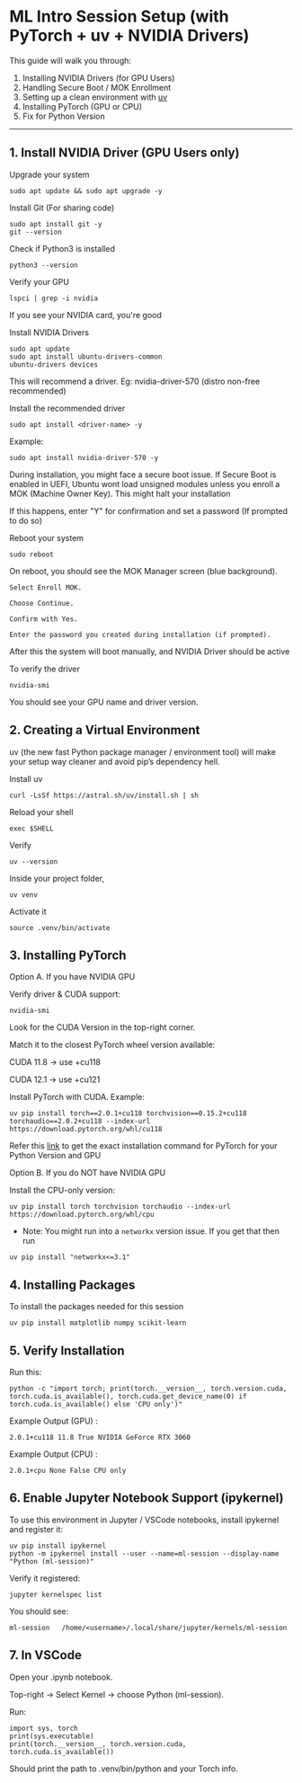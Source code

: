# ML Intro Session Setup (with PyTorch + uv + NVIDIA Drivers)

This guide will walk you through:

1. Installing NVIDIA Drivers (for GPU Users)
2. Handling Secure Boot / MOK Enrollment
3. Setting up a clean environment with [uv](https://github.com/astral-sh/uv)
4. Installing PyTorch (GPU or CPU)
5. Fix for Python Version

---

## 1. Install NVIDIA Driver (GPU Users only)
Upgrade your system

```
sudo apt update && sudo apt upgrade -y
```

Install Git (For sharing code)

```
sudo apt install git -y
git --version
```

Check if Python3 is installed

```
python3 --version
```

Verify your GPU

```
lspci | grep -i nvidia
```
If you see your NVIDIA card, you're good

Install NVIDIA Drivers

```
sudo apt update
sudo apt install ubuntu-drivers-common
ubuntu-drivers devices
```

This will recommend a driver. Eg: nvidia-driver-570   (distro non-free recommended)

Install the recommended driver

```
sudo apt install <driver-name> -y
```

Example:
```
sudo apt install nvidia-driver-570 -y
```

During installation, you might face a secure boot issue. If Secure Boot is enabled in UEFI, Ubuntu wont load unsigned modules 
unless you enroll a MOK (Machine Owner Key). This might halt your installation

If this happens, enter "Y" for confirmation and set a password (If prompted to do so)

Reboot your system

```
sudo reboot
```

On reboot, you should see the MOK Manager screen (blue background).

    Select Enroll MOK.

    Choose Continue.

    Confirm with Yes.

    Enter the password you created during installation (if prompted).

After this the system will boot manually, and NVIDIA Driver should be active

To verify the driver

```
nvidia-smi
```

You should see your GPU name and driver version.

## 2. Creating a Virtual Environment

uv (the new fast Python package manager / environment tool) will make your setup way cleaner and avoid pip’s dependency hell.

Install uv
```
curl -LsSf https://astral.sh/uv/install.sh | sh
```

Reload your shell
```
exec $SHELL
```

Verify
```
uv --version
```

Inside your project folder,
```
uv venv
```

Activate it
```
source .venv/bin/activate
```

## 3. Installing PyTorch

Option A. If you have NVIDIA GPU

Verify driver & CUDA support:

```
nvidia-smi
```

Look for the CUDA Version in the top-right corner.

Match it to the closest PyTorch wheel version available:

CUDA 11.8 → use +cu118

CUDA 12.1 → use +cu121

Install PyTorch with CUDA. Example:

```
uv pip install torch==2.0.1+cu118 torchvision==0.15.2+cu118 torchaudio==2.0.2+cu118 --index-url https://download.pytorch.org/whl/cu118
```

Refer this [link](https://pytorch.org/get-started/locally/) to get the exact installation command for PyTorch for your Python Version and GPU

Option B. If you do NOT have NVIDIA GPU

Install the CPU-only version:

```
uv pip install torch torchvision torchaudio --index-url https://download.pytorch.org/whl/cpu
```

* Note: You might run into a `networkx` version issue. If you get that then run 
```
uv pip install "networkx<=3.1"
```

## 4. Installing Packages

To install the packages needed for this session

```
uv pip install matplotlib numpy scikit-learn
```

## 5. Verify Installation

Run this:

```
python -c "import torch; print(torch.__version__, torch.version.cuda, torch.cuda.is_available(), torch.cuda.get_device_name(0) if torch.cuda.is_available() else 'CPU only')"
```

Example Output (GPU) : 

```
2.0.1+cu118 11.8 True NVIDIA GeForce RTX 3060
```

Example Output (CPU) :

```
2.0.1+cpu None False CPU only
```

## 6. Enable Jupyter Notebook Support (ipykernel)

To use this environment in Jupyter / VSCode notebooks, install ipykernel and register it:

```
uv pip install ipykernel
python -m ipykernel install --user --name=ml-session --display-name "Python (ml-session)"
```

Verify it registered:

```
jupyter kernelspec list
```

You should see:

```
ml-session   /home/<username>/.local/share/jupyter/kernels/ml-session
```

## 7. In VSCode

Open your .ipynb notebook.

Top-right → Select Kernel → choose Python (ml-session).

Run:

```
import sys, torch
print(sys.executable)
print(torch.__version__, torch.version.cuda, torch.cuda.is_available())
```
Should print the path to .venv/bin/python and your Torch info.